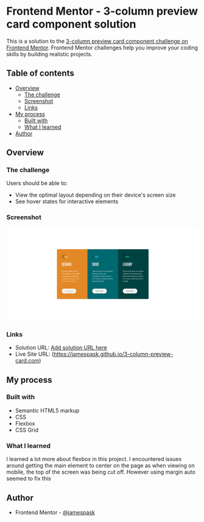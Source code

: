 # Frontend Mentor - 3-column preview card component solution

This is a solution to the [3-column preview card component challenge on Frontend Mentor](https://www.frontendmentor.io/challenges/3column-preview-card-component-pH92eAR2-). Frontend Mentor challenges help you improve your coding skills by building realistic projects.

## Table of contents

- [Overview](#overview)
  - [The challenge](#the-challenge)
  - [Screenshot](#screenshot)
  - [Links](#links)
- [My process](#my-process)
  - [Built with](#built-with)
  - [What I learned](#what-i-learned)
- [Author](#author)

## Overview

### The challenge

Users should be able to:

- View the optimal layout depending on their device's screen size
- See hover states for interactive elements

### Screenshot

![](./images/screenshot.png)

### Links

- Solution URL: [Add solution URL here](https://your-solution-url.com)
- Live Site URL: (https://jamespask.github.io/3-column-preview-card.com)

## My process

### Built with

- Semantic HTML5 markup
- CSS
- Flexbox
- CSS Grid

### What I learned

I learned a lot more about flexbox in this project. I encountered issues around getting the main element to center on the page as when viewing on mobile, the top of the screen was being cut off. However using margin auto seemed to fix this

## Author

- Frontend Mentor - [@jamespask](https://www.frontendmentor.io/profile/jamespask)
